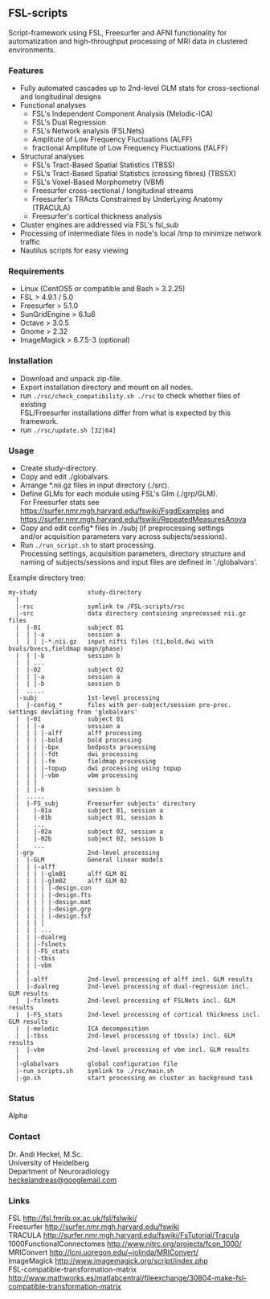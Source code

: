 ## FSL-scripts

Script-framework using FSL, Freesurfer and AFNI functionality for automatization and high-throughput processing of MRI data in clustered environments.

### Features
* Fully automated cascades up to 2nd-level GLM stats for cross-sectional and longitudinal designs  
* Functional analyses  
    - FSL's Independent Component Analysis (Melodic-ICA)  
    - FSL's Dual Regression  
    - FSL's Network analysis (FSLNets)  
    - Amplitute of Low Frequency Fluctuations (ALFF)  
    - fractional Amplitute of Low Frequency Fluctuations (fALFF)  
* Structural analyses  
    - FSL's Tract-Based Spatial Statistics (TBSS)  
    - FSL's Tract-Based Spatial Statistics (crossing fibres) (TBSSX)  
    - FSL's Voxel-Based Morphometry (VBM)  
    - Freesurfer cross-sectional / longitudinal streams  
    - Freesurfer's TRActs Constrained by UnderLying Anatomy (TRACULA)  
    - Freesurfer's cortical thickness analysis  
* Cluster engines are addressed via FSL's fsl_sub  
* Processing of intermediate files in node's local /tmp to minimize network traffic  
* Nautilus scripts for easy viewing  

### Requirements
* Linux (CentOS5 or compatible and Bash > 3.2.25)  
* FSL > 4.9.1 / 5.0  
* Freesurfer > 5.1.0 
* SunGridEngine > 6.1u6  
* Octave > 3.0.5  
* Gnome > 2.32  
* ImageMagick > 6.7.5-3 (optional)  

### Installation
* Download and unpack zip-file.
* Export installation directory and mount on all nodes.
* run ```./rsc/check_compatibility.sh ./rsc``` to check  whether files of existing  
FSL/Freesurfer installations differ from what is expected by this framework.
* run ```./rsc/update.sh [32|64]```

### Usage
* Create study-directory.  
* Copy and edit ./globalvars.  
* Arrange *.nii.gz files in input directory (./src).  
* Define GLMs for each module using FSL's Glm (./grp/GLM).  
  For Freesurfer stats see https://surfer.nmr.mgh.harvard.edu/fswiki/FsgdExamples and  
                           https://surfer.nmr.mgh.harvard.edu/fswiki/RepeatedMeasuresAnova
* Copy and edit config* files in ./subj (if preprocessing settings  
  and/or acquisition parameters vary across subjects/sessions).  
* Run ```./run_script.sh``` to start processing.  
Processing settings, acquisition parameters, directory structure and naming of subjects/sessions and input files are defined in './globalvars'.  

Example directory tree:  

```
my-study              study-directory
  |
  |-rsc               symlink to /FSL-scripts/rsc
  |-src               data directory containing unprocessed nii.gz files
  |  |-01             subject 01
  |  | |-a            session a
  |  | | |-*.nii.gz   input nifti files (t1,bold,dwi with bvals/bvecs,fieldmap magn/phase)
  |  | |-b            session b
  |  | ...
  |  |-02             subject 02
  |  | |-a            session a
  |  | |-b            session b
  |  .....
  |-subj              1st-level processing
  |  |-config_*       files with per-subject/session pre-proc. settings deviating from 'globalvars'
  |  |-01             subject 01
  |  | |-a            session a
  |  | | |-alff       alff processing
  |  | | |-bold       bold processing
  |  | | |-bpx        bedpostx processing
  |  | | |-fdt        dwi processing
  |  | | |-fm         fieldmap processing
  |  | | |-topup      dwi processing using topup
  |  | | |-vbm        vbm processing
  |  | | 
  |  | |-b            session b
  |  .....
  |  |-FS_subj        Freesurfer subjects' directory
  |    |-01a          subject 01, session a
  |    |-01b          subject 01, session b
  |    ...
  |    |-02a          subject 02, session a
  |    |-02b          subject 02, session b
  |    ...
  |-grp               2nd-level processing
  |  |-GLM            General linear models
  |  | |-alff
  |  | | |-glm01      alff GLM 01
  |  | | |-glm02      alff GLM 02
  |  | | | |-design.con
  |  | | | |-design.fts
  |  | | | |-design.mat
  |  | | | |-design.grp
  |  | | | |-design.fsf
  |  | | |
  |  | | ...
  |  | |-dualreg
  |  | |-fslnets
  |  | |-FS_stats
  |  | |-tbss
  |  | |-vbm
  |  |
  |  |-alff           2nd-level processing of alff incl. GLM results
  |  |-dualreg        2nd-level processing of dual-regression incl. GLM results
  |  |-fslnets        2nd-level processing of FSLNets incl. GLM results
  |  |-FS_stats       2nd-level processing of cortical thickness incl. GLM results
  |  |-melodic        ICA decomposition
  |  |-tbss           2nd-level processing of tbss(x) incl. GLM results
  |  |-vbm            2nd-level processing of vbm incl. GLM results
  |      
  |-globalvars        global configuration file
  |-run_scripts.sh    symlink to ./rsc/main.sh
  |-go.sh             start processing on cluster as background task
```  
 
### Status
Alpha

### Contact
Dr. Andi Heckel, M.Sc.  
University of Heidelberg  
Department of Neuroradiology  
heckelandreas@googlemail.com  

### Links
FSL http://fsl.fmrib.ox.ac.uk/fsl/fslwiki/  
Freesurfer http://surfer.nmr.mgh.harvard.edu/fswiki  
TRACULA http://surfer.nmr.mgh.harvard.edu/fswiki/FsTutorial/Tracula  
1000FunctionalConnectomes http://www.nitrc.org/projects/fcon_1000/  
MRIConvert http://lcni.uoregon.edu/~jolinda/MRIConvert/  
ImageMagick http://www.imagemagick.org/script/index.php  
FSL-compatible-transformation-matrix http://www.mathworks.es/matlabcentral/fileexchange/30804-make-fsl-compatible-transformation-matrix  


